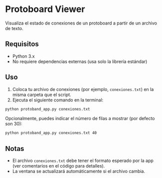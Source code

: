 # Protoboard Viewer

Visualiza el estado de conexiones de un protoboard a partir de un archivo de texto.

## Requisitos
- Python 3.x
- No requiere dependencias externas (usa solo la librería estándar)

## Uso

1. Coloca tu archivo de conexiones (por ejemplo, `conexiones.txt`) en la misma carpeta que el script.
2. Ejecuta el siguiente comando en la terminal:

```bash
python protoband_app.py conexiones.txt
```

Opcionalmente, puedes indicar el número de filas a mostrar (por defecto son 30):

```bash
python protoband_app.py conexiones.txt 40
```

## Notas
- El archivo `conexiones.txt` debe tener el formato esperado por la app (ver comentarios en el código para detalles).
- La ventana se actualizará automáticamente si el archivo cambia.
